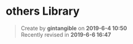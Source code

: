 # others Library

> Create by **gintangible** on **2019-6-4 10:50**  
> Recently revised in **2019-6-6 16:47**
